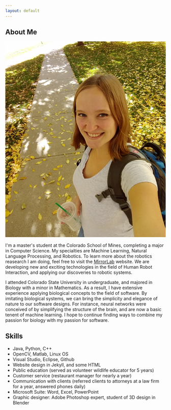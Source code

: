 ```yaml
---
layout: default
---
```


## [](#header-2)About Me

![](assets/profilepic.png)

I'm a master's student at the Colorado School of Mines, completing a major in Computer Science. My specialties are Machine Learning, Natural Language Processing, and Robotics. To learn more about the robotics reasearch I am doing, feel free to visit the [MirrorLab](http://mirrorlab.mines.edu/) website. We are developing new and exciting technologies in the field of Human Robot Interaction, and applying our discoveries to robotic systems.

I attended Colorado State University in undergraduate, and majored in Biology with a minor in Mathematics. As a result, I have extensive experience applying biological concepts to the field of software. By imitating biological systems, we can bring the simplicity and elegance of nature to our software designs. For instance, neural networks were conceived of by simplifying the structure of the brain, and are now a basic tenent of machine learning. I hope to continue finding ways to combine my passion for biology with my passion for software.

## Skills

*   Java, Python, C++
*   OpenCV, Matlab, Linux OS
*   Visual Studio, Eclipse, Github
*   Website design in Jekyll, and some HTML
*   Public education (served as volunteer wildlife educator for 5 years)
*   Customer service (restaurant manager for nearly a year)
*   Communication with clients (referred clients to attorneys at a law firm for a year, answered phones daily)
*   Microsoft Suite: Word, Excel, PowerPoint
*   Graphic designer: Adobe Photoshop expert, student of 3D design in Blender




